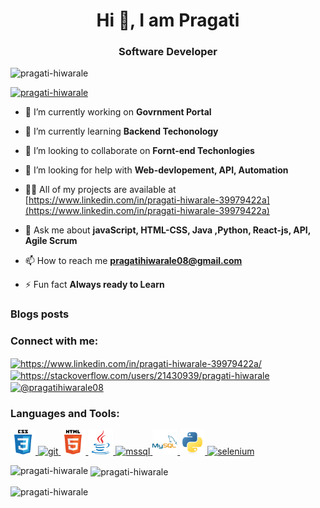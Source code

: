 <h1 align="center">Hi 👋, I am Pragati</h1>
<h3 align="center">Software Developer</h3>

<p align="left"> <img src="https://komarev.com/ghpvc/?username=pragati-hiwarale&label=Profile%20views&color=0e75b6&style=flat" alt="pragati-hiwarale" /> </p>

<p align="left"> <a href="https://github.com/ryo-ma/github-profile-trophy"><img src="https://github-profile-trophy.vercel.app/?username=pragati-hiwarale" alt="pragati-hiwarale" /></a> </p>

- 🔭 I’m currently working on **Govrnment Portal**

- 🌱 I’m currently learning **Backend Techonology**

- 👯 I’m looking to collaborate on **Fornt-end Techonlogies**

- 🤝 I’m looking for help with **Web-devlopement, API, Automation**

- 👨‍💻 All of my projects are available at [https://www.linkedin.com/in/pragati-hiwarale-39979422a](https://www.linkedin.com/in/pragati-hiwarale-39979422a)

- 💬 Ask me about **javaScript, HTML-CSS, Java ,Python, React-js, API, Agile Scrum**

- 📫 How to reach me **pragatihiwarale08@gmail.com**

- ⚡ Fun fact **Always ready to Learn**

### Blogs posts
<!-- BLOG-POST-LIST:START -->
<!-- BLOG-POST-LIST:END -->

<h3 align="left">Connect with me:</h3>
<p align="left">
<a href="https://linkedin.com/in/https://www.linkedin.com/in/pragati-hiwarale-39979422a/" target="blank"><img align="center" src="https://raw.githubusercontent.com/rahuldkjain/github-profile-readme-generator/master/src/images/icons/Social/linked-in-alt.svg" alt="https://www.linkedin.com/in/pragati-hiwarale-39979422a/" height="30" width="40" /></a>
<a href="https://stackoverflow.com/users/https://stackoverflow.com/users/21430939/pragati-hiwarale" target="blank"><img align="center" src="https://raw.githubusercontent.com/rahuldkjain/github-profile-readme-generator/master/src/images/icons/Social/stack-overflow.svg" alt="https://stackoverflow.com/users/21430939/pragati-hiwarale" height="30" width="40" /></a>
<a href="https://medium.com/@pragatihiwarale08" target="blank"><img align="center" src="https://raw.githubusercontent.com/rahuldkjain/github-profile-readme-generator/master/src/images/icons/Social/medium.svg" alt="@pragatihiwarale08" height="30" width="40" /></a>
</p>

<h3 align="left">Languages and Tools:</h3>
<p align="left"> <a href="https://www.w3schools.com/css/" target="_blank" rel="noreferrer"> <img src="https://raw.githubusercontent.com/devicons/devicon/master/icons/css3/css3-original-wordmark.svg" alt="css3" width="40" height="40"/> </a> <a href="https://git-scm.com/" target="_blank" rel="noreferrer"> <img src="https://www.vectorlogo.zone/logos/git-scm/git-scm-icon.svg" alt="git" width="40" height="40"/> </a> <a href="https://www.w3.org/html/" target="_blank" rel="noreferrer"> <img src="https://raw.githubusercontent.com/devicons/devicon/master/icons/html5/html5-original-wordmark.svg" alt="html5" width="40" height="40"/> </a> <a href="https://www.java.com" target="_blank" rel="noreferrer"> <img src="https://raw.githubusercontent.com/devicons/devicon/master/icons/java/java-original.svg" alt="java" width="40" height="40"/> </a> <a href="https://www.microsoft.com/en-us/sql-server" target="_blank" rel="noreferrer"> <img src="https://www.svgrepo.com/show/303229/microsoft-sql-server-logo.svg" alt="mssql" width="40" height="40"/> </a> <a href="https://www.mysql.com/" target="_blank" rel="noreferrer"> <img src="https://raw.githubusercontent.com/devicons/devicon/master/icons/mysql/mysql-original-wordmark.svg" alt="mysql" width="40" height="40"/> </a> <a href="https://www.python.org" target="_blank" rel="noreferrer"> <img src="https://raw.githubusercontent.com/devicons/devicon/master/icons/python/python-original.svg" alt="python" width="40" height="40"/> </a> <a href="https://www.selenium.dev" target="_blank" rel="noreferrer"> <img src="https://raw.githubusercontent.com/detain/svg-logos/780f25886640cef088af994181646db2f6b1a3f8/svg/selenium-logo.svg" alt="selenium" width="40" height="40"/> </a> </p>

<p><img align="left" src="https://github-readme-stats.vercel.app/api/top-langs?username=pragati-hiwarale&show_icons=true&locale=en&layout=compact" alt="pragati-hiwarale" /></p>

<p>&nbsp;<img align="center" src="https://github-readme-stats.vercel.app/api?username=pragati-hiwarale&show_icons=true&locale=en" alt="pragati-hiwarale" /></p>

<p><img align="center" src="https://github-readme-streak-stats.herokuapp.com/?user=pragati-hiwarale&" alt="pragati-hiwarale" /></p>
